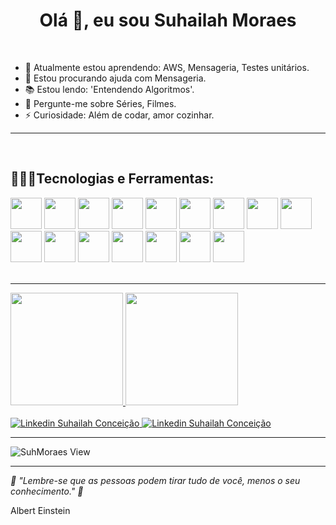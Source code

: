 
<h1 align="center">Olá 👋, eu sou Suhailah Moraes</h1>
<br />

- 🌱 Atualmente estou aprendendo: AWS, Mensageria, Testes unitários.
- 🤔 Estou procurando ajuda com Mensageria.
- 📚 Estou lendo: 'Entendendo Algoritmos'.
- 💬 Pergunte-me sobre Séries, Filmes.
- ⚡ Curiosidade: Além de codar, amor cozinhar.

  
 </span> 
 <hr /> 


 <br>
  <h2><strong>👨🏽‍💻Tecnologias e Ferramentas:</strong></h2>
<span>
  <img height="50px" src="https://cdn.jsdelivr.net/gh/devicons/devicon/icons/java/java-original-wordmark.svg" />
  <img height="50px" src="https://cdn.jsdelivr.net/gh/devicons/devicon/icons/spring/spring-original-wordmark.svg"/>
  <img height="50px" src="https://cdn.jsdelivr.net/gh/devicons/devicon/icons/html5/html5-original-wordmark.svg" />
  <img height="50px" src="https://cdn.jsdelivr.net/gh/devicons/devicon/icons/css3/css3-original-wordmark.svg" />
            <img height="50px" src="https://cdn.jsdelivr.net/gh/devicons/devicon/icons/javascript/javascript-original.svg" />    
            <img height="50px" src="https://cdn.jsdelivr.net/gh/devicons/devicon/icons/react/react-original-wordmark.svg" />   
            <img  height="50px"src="https://cdn.jsdelivr.net/gh/devicons/devicon/icons/sass/sass-original.svg" />          
            <img  height="50px" src="https://cdn.jsdelivr.net/gh/devicons/devicon/icons/mysql/mysql-original-wordmark.svg" />            
            <img  height="50px" src="https://cdn.jsdelivr.net/gh/devicons/devicon/icons/postgresql/postgresql-original-wordmark.svg" />              
            <img height="50px"  src="https://cdn.jsdelivr.net/gh/devicons/devicon/icons/bash/bash-plain.svg" />                     
            <img  height="50px" src="https://cdn.jsdelivr.net/gh/devicons/devicon/icons/docker/docker-original-wordmark.svg" />            
            <img  height="50px" src="https://cdn.jsdelivr.net/gh/devicons/devicon/icons/gradle/gradle-plain-wordmark.svg" />                 
            <img  height="50px" src="https://cdn.jsdelivr.net/gh/devicons/devicon/icons/git/git-original-wordmark.svg" />            
            <img  height="50px" src="https://cdn.jsdelivr.net/gh/devicons/devicon/icons/gitlab/gitlab-original-wordmark.svg" />                  
            <img height="50px" src="https://cdn.jsdelivr.net/gh/devicons/devicon/icons/linux/linux-original.svg" />            
            <img  height="50px" src="https://cdn.jsdelivr.net/gh/devicons/devicon/icons/vscode/vscode-original-wordmark.svg" />
          
</span>
<br />
<br />
 
<hr />
  <div>
<a href="https://github.com/suhmoraes">
<img height="180em" src="https://github-readme-stats.vercel.app/api/top-langs/?username=suhmoraes&layout=compact&langs_count=7&theme=dracula"/>
<img height="180em" src="https://github-readme-stats.vercel.app/api?username=suhMoraes&show_icons=true&theme=dracula&include_all_commits=true&count_private=true"/>
</div>

  
<br />
<span>
  <a href="https://bit.ly/linkedin-suhmoraes">
    <img src="https://img.shields.io/badge/LinkedIn-0077B5?style=flat&logo=linkedin&logoColor=white" alt ="Linkedin Suhailah Conceição"> <a>
   
 
  <a href="mailto:dev.suhmoraes@gmail.com">
    <img src="https://img.shields.io/badge/Gmail-D14836?style=flat&logo=gmail&logoColor=white" alt ="Linkedin Suhailah Conceição" > 
   </a>    

<hr>
  
   ![SuhMoraes View](https://komarev.com/ghpvc/?username=SuhMoraes-github-username&style=plastic)

<hr>

_💭 "Lembre-se que as pessoas podem tirar tudo de você, menos o seu conhecimento." 💭_

<p>Albert Einstein</P>



 
     
     
     
     
     
     
     
     
     
     
     
     
     
     
     
     
     
     
     
     
     
     
     
     
     


  
   

